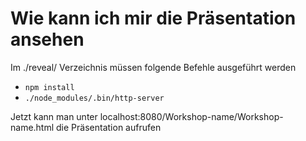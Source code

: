 # Wie kann ich mir die Präsentation ansehen

Im ./reveal/ Verzeichnis müssen folgende Befehle ausgeführt werden

* ``` npm install ```
* ``` ./node_modules/.bin/http-server ```

Jetzt kann man unter localhost:8080/Workshop-name/Workshop-name.html die Präsentation aufrufen
